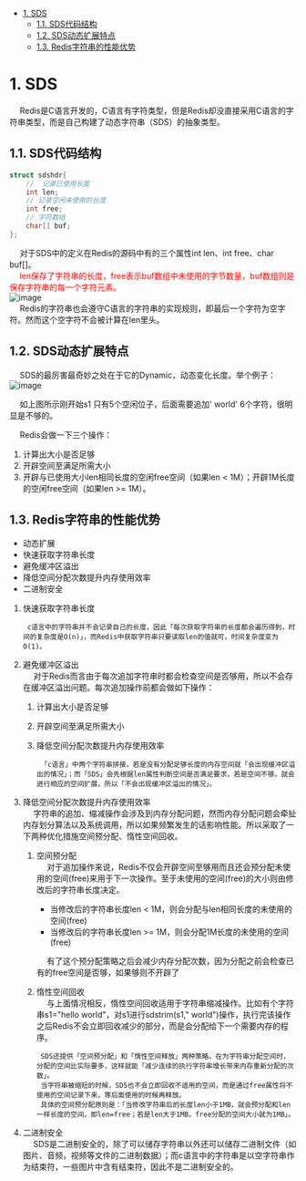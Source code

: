 
<!-- TOC -->

- [1. SDS](#1-sds)
    - [1.1. SDS代码结构](#11-sds代码结构)
    - [1.2. SDS动态扩展特点](#12-sds动态扩展特点)
    - [1.3. Redis字符串的性能优势](#13-redis字符串的性能优势)

<!-- /TOC -->


<!-- 
https://mp.weixin.qq.com/s/VY31lBOSggOHvVf54GzvYw
https://mp.weixin.qq.com/s/f71rakde6KBJ_ilRf1M8xQ

-->
<!-- 
1. 什么是 SDS？ Redis中字符串的实现。在 3.2 以后的版本中，SDS 又有多种结构（sds.h）：sdshdr5、sdshdr8、sdshdr16、sdshdr32、sdshdr64，用于存储不同的长度的字符串，分别代表 2^5=32byte， 2^8=256byte，2^16=65536byte=64KB，2^32byte=4GB。  

2. 为什么 Redis 要用 SDS 实现字符串？  
&emsp; C 语言本身没有字符串类型（只能用字符数组 char[]实现）。 
    1. 使用字符数组必须先给目标变量分配足够的空间，否则可能会溢出。  
    2. 如果要获取字符长度，必须遍历字符数组，时间复杂度是 O(n)。  
    3. C 字符串长度的变更会对字符数组做内存重分配。  
    4. 通过从字符串开始到结尾碰到的第一个'\0'来标记字符串的结束，因此不能保 存图片、音频、视频、压缩文件等二进制(bytes)保存的内容，二进制不安全。  

    &emsp; SDS的特点：  
    1. <font color = "red">不用担心内存溢出问题，如果需要，会对SDS进行扩容。</font>  
    2. <font color = "red">获取字符串长度时间复杂度为 O(1)，因为定义了 len 属性。</font>  
    3. 通过“空间预分配”（ sdsMakeRoomFor）和“惰性空间释放”，防止多次重分配内存。  
    4. 判断是否结束的标志是 len 属性（它同样以'\0'结尾是因为这样就可以使用 C语言中函数库操作字符串的函数了），可以包含'\0'。 
-->

# 1. SDS  
&emsp; Redis是C语言开发的，C语言有字符类型，但是Redis却没直接采用C语言的字符串类型，而是自己构建了动态字符串（SDS）的抽象类型。  
 
## 1.1. SDS代码结构  

```c
struct sdshdr{
    //  记录已使用长度
    int len;
    // 记录空闲未使用的长度
    int free;
    // 字符数组
    char[] buf;
};
```
&emsp; 对于SDS中的定义在Redis的源码中有的三个属性int len、int free、char buf[]。  
&emsp; <font color = "red">len保存了字符串的长度，free表示buf数组中未使用的字节数量，buf数组则是保存字符串的每一个字符元素。</font>  
![image](https://gitee.com/wt1814/pic-host/raw/master/images/microService/Redis/redis-77.png)  
&emsp; Redis的字符串也会遵守C语言的字符串的实现规则，即最后一个字符为空字符。然而这个空字符不会被计算在len里头。  

## 1.2. SDS动态扩展特点
&emsp; SDS的最厉害最奇妙之处在于它的Dynamic，动态变化长度。举个例子：  
![image](https://gitee.com/wt1814/pic-host/raw/master/images/microService/Redis/redis-78.png)  

&emsp; 如上图所示刚开始s1 只有5个空闲位子，后面需要追加' world' 6个字符，很明显是不够的。 

&emsp; Redis会做一下三个操作：  
1. 计算出大小是否足够  
2. 开辟空间至满足所需大小  
3. 开辟与已使用大小len相同长度的空闲free空间（如果len < 1M）；开辟1M长度的空闲free空间（如果len >= 1M）。  

## 1.3. Redis字符串的性能优势  
        


* 动态扩展
* 快速获取字符串长度  
* 避免缓冲区溢出  
* 降低空间分配次数提升内存使用效率  
* 二进制安全

1. 快速获取字符串长度  

        c语言中的字符串并不会记录自己的长度，因此「每次获取字符串的长度都会遍历得到，时间的复杂度是O(n)」，而Redis中获取字符串只要读取len的值就可，时间复杂度变为O(1)。

2. 避免缓冲区溢出  
&emsp; 对于Redis而言由于每次追加字符串时都会检查空间是否够用，所以不会存在缓冲区溢出问题。每次追加操作前都会做如下操作：  
    1. 计算出大小是否足够  
    2. 开辟空间至满足所需大小  
    3. 降低空间分配次数提升内存使用效率  

            「c语言」中两个字符串拼接，若是没有分配足够长度的内存空间就「会出现缓冲区溢出的情况」；而「SDS」会先根据len属性判断空间是否满足要求，若是空间不够，就会进行相应的空间扩展，所以「不会出现缓冲区溢出的情况」。

3. 降低空间分配次数提升内存使用效率  
    &emsp; 字符串的追加、缩减操作会涉及到内存分配问题，然而内存分配问题会牵扯内存划分算法以及系统调用，所以如果频繁发生的话影响性能。所以采取了一下两种优化措施空间预分配、惰性空间回收。  

    1. 空间预分配   
        &emsp; 对于追加操作来说，Redis不仅会开辟空间至够用而且还会预分配未使用的空间(free)来用于下一次操作。至于未使用的空间(free)的大小则由修改后的字符串长度决定。
        * 当修改后的字符串长度len < 1M，则会分配与len相同长度的未使用的空间(free)
        * 当修改后的字符串长度len >= 1M，则会分配1M长度的未使用的空间(free)

        &emsp; 有了这个预分配策略之后会减少内存分配次数，因为分配之前会检查已有的free空间是否够，如果够则不开辟了
    2. 惰性空间回收  
        &emsp; 与上面情况相反，惰性空间回收适用于字符串缩减操作。比如有个字符串s1="hello world"，对s1进行sdstrim(s1," world")操作，执行完该操作之后Redis不会立即回收减少的部分，而是会分配给下一个需要内存的程序。

            SDS还提供「空间预分配」和「惰性空间释放」两种策略。在为字符串分配空间时，分配的空间比实际要多，这样就能「减少连续的执行字符串增长带来内存重新分配的次数」。
            当字符串被缩短的时候，SDS也不会立即回收不适用的空间，而是通过free属性将不使用的空间记录下来，等后面使用的时候再释放。
            具体的空间预分配原则是：「当修改字符串后的长度len小于1MB，就会预分配和len一样长度的空间，即len=free；若是len大于1MB，free分配的空间大小就为1MB」。

4. 二进制安全  
&emsp; SDS是二进制安全的，除了可以储存字符串以外还可以储存二进制文件（如图片、音频，视频等文件的二进制数据）；而c语言中的字符串是以空字符串作为结束符，一些图片中含有结束符，因此不是二进制安全的。  


